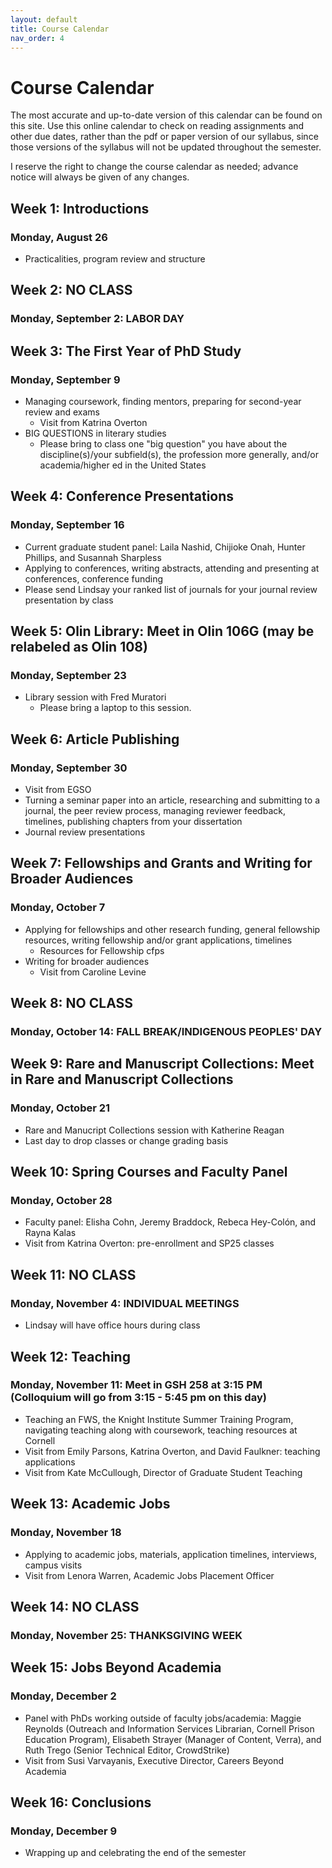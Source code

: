 ```yaml
---
layout: default
title: Course Calendar
nav_order: 4
---
```

# Course Calendar
The most accurate and up-to-date version of this calendar can be found on this site. Use this online calendar to check on reading assignments and other due dates, rather than the pdf or paper version of our syllabus, since those versions of the syllabus will not be updated throughout the semester.

I reserve the right to change the course calendar as needed; advance notice will always be given of any changes.

## Week 1: Introductions
### Monday, August 26
- Practicalities, program review and structure

## Week 2: NO CLASS
### Monday, September 2: LABOR DAY

## Week 3: The First Year of PhD Study
### Monday, September 9
- Managing coursework, finding mentors, preparing for second-year review and exams
    - Visit from Katrina Overton
- BIG QUESTIONS in literary studies
    - Please bring to class one "big question" you have about the discipline(s)/your subfield(s), the profession more generally, and/or academia/higher ed in the United States

## Week 4: Conference Presentations
### Monday, September 16
- Current graduate student panel: Laila Nashid, Chijioke Onah, Hunter Phillips, and Susannah Sharpless
- Applying to conferences, writing abstracts, attending and presenting at conferences, conference funding
- Please send Lindsay your ranked list of journals for your journal review presentation by class

## Week 5: Olin Library: Meet in Olin 106G (may be relabeled as Olin 108)
### Monday, September 23
- Library session with Fred Muratori
    - Please bring a laptop to this session.

## Week 6: Article Publishing
### Monday, September 30
- Visit from EGSO
- Turning a seminar paper into an article, researching and submitting to a journal, the peer review process, managing reviewer feedback, timelines, publishing chapters from your dissertation
- Journal review presentations

## Week 7: Fellowships and Grants and Writing for Broader Audiences
### Monday, October 7
- Applying for fellowships and other research funding, general fellowship resources, writing fellowship and/or grant applications, timelines
	- Resources for Fellowship cfps
- Writing for broader audiences
    - Visit from Caroline Levine

## Week 8: NO CLASS
### Monday, October 14: FALL BREAK/INDIGENOUS PEOPLES' DAY

## Week 9: Rare and Manuscript Collections: Meet in Rare and Manuscript Collections
### Monday, October 21
- Rare and Manucript Collections session with Katherine Reagan
- Last day to drop classes or change grading basis

## Week 10: Spring Courses and Faculty Panel
### Monday, October 28
- Faculty panel: Elisha Cohn, Jeremy Braddock, Rebeca Hey-Colón, and Rayna Kalas
- Visit from Katrina Overton: pre-enrollment and SP25 classes

## Week 11: NO CLASS
### Monday, November 4: INDIVIDUAL MEETINGS
- Lindsay will have office hours during class

## Week 12: Teaching
### Monday, November 11: Meet in GSH 258 at 3:15 PM (Colloquium will go from 3:15 - 5:45 pm on this day)
- Teaching an FWS, the Knight Institute Summer Training Program, navigating teaching along with coursework, teaching resources at Cornell
- Visit from Emily Parsons, Katrina Overton, and David Faulkner: teaching applications
- Visit from Kate McCullough, Director of Graduate Student Teaching

## Week 13: Academic Jobs
### Monday, November 18
- Applying to academic jobs, materials, application timelines, interviews, campus visits
- Visit from Lenora Warren, Academic Jobs Placement Officer

## Week 14: NO CLASS
### Monday, November 25: THANKSGIVING WEEK

## Week 15: Jobs Beyond Academia
### Monday, December 2
- Panel with PhDs working outside of faculty jobs/academia: Maggie Reynolds (Outreach and Information Services Librarian, Cornell Prison Education Program), Elisabeth Strayer (Manager of Content, Verra), and Ruth Trego (Senior Technical Editor, CrowdStrike)
- Visit from Susi Varvayanis, Executive Director, Careers Beyond Academia

## Week 16: Conclusions
### Monday, December 9
- Wrapping up and celebrating the end of the semester
